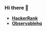 ### Hi there 👋

* <b><a href='https://www.hackerrank.com/sndegwa_n'>HackerRank</a></b>
* <b><a href='https://observablehq.com/@stevndegwa'>Observablehq</a></b>

<!--
**StevNdegwa/StevNdegwa** is a ✨ _special_ ✨ repository because its `README.md` (this file) appears on your GitHub profile.

Here are some ideas to get you started:

- 🔭 I’m currently working on ...
- 🌱 I’m currently learning ...
- 👯 I’m looking to collaborate on ...
- 🤔 I’m looking for help with ...
- 💬 Ask me about ...
- 📫 How to reach me: ...
- 😄 Pronouns: ...
- ⚡ Fun fact: ...
-->
